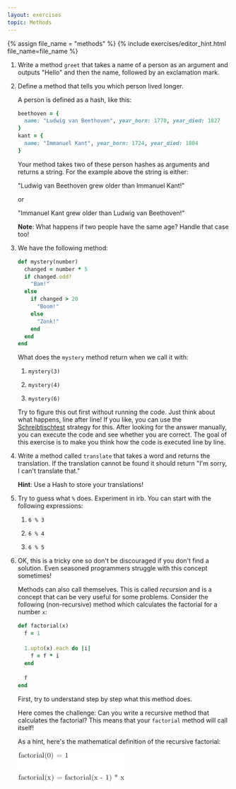 ```yaml
---
layout: exercises
topic: Methods
---
```


{% assign file_name = "methods" %}
{% include exercises/editor_hint.html file_name=file_name %}

1.  Write a method `greet` that takes a name of a person as an argument and outputs "Hello" and then the name, followed by an exclamation mark.

2.  Define a method that tells you which person lived longer.

    A person is defined as a hash, like this:

    ```ruby
    beethoven = {
      name: "Ludwig van Beethoven", year_born: 1770, year_died: 1827
    }
    kant = {
      name: "Immanuel Kant", year_born: 1724, year_died: 1804
    }
    ```

    Your method takes two of these person hashes as arguments and returns a string.  For the example above the string is either:

    "Ludwig van Beethoven grew older than Immanuel Kant!"

    or

    "Immanuel Kant grew older than Ludwig van Beethoven!"

    __Note__: What happens if two people have the same age? Handle that case too!

3.  We have the following method:

    ```ruby
    def mystery(number)
      changed = number * 5
      if changed.odd?
        "Bam!"
      else
        if changed > 20
          "Boom!"
        else
          "Zonk!"
        end
      end
    end
    ```

    What does the `mystery` method return when we call it with:

    1. `mystery(3)`

    2. `mystery(4)`

    3. `mystery(6)`

    Try to figure this out first without running the code. Just think about what happens, line after line! If you like, you can use the [Schreibtischtest](https://de.wikipedia.org/wiki/Schreibtischtest) strategy for this. After looking for the answer manually, you can execute the code and see whether you are correct. The goal of this exercise is to make you think how the code is executed line by line.

4.  Write a method called `translate` that takes a word and returns the translation. If the translation cannot be found it should return "I'm sorry, I can't translate that."

    __Hint__: Use a Hash to store your translations!

5.  Try to guess what `%` does. Experiment in irb. You can start with the following expressions:

    1. `6 % 3`

    2. `6 % 4`

    3. `6 % 5`

6.  OK, this is a tricky one so don't be discouraged if you don't find a solution. Even seasoned programmers struggle with this concept sometimes!

    Methods can also call themselves. This is called _recursion_ and is a concept that can be very useful for some problems. Consider the following (non-recursive) method which calculates the factorial for a number `x`:

    ```ruby
    def factorial(x)
      f = 1

      1.upto(x).each do |i|
        f = f * i
      end

      f
    end
    ```

    First, try to understand step by step what this method does.

    Here comes the challenge: Can you write a recursive method that calculates the factorial? This means that your `factorial` method will call itself!

    As a hint, here's the mathematical definition of the recursive factorial:

    ![Recursive factorial formula](factorial-recursive-formula.png)
